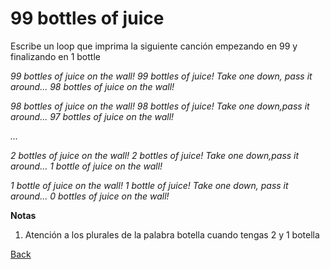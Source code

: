 # 99 bottles of juice

Escribe un loop que imprima la siguiente canción empezando en 99 y finalizando en 1 bottle

_99 bottles of juice on the wall! 99 bottles of juice! Take one down, pass it around... 98 bottles of juice on the wall!_

_98 bottles of juice on the wall! 98 bottles of juice! Take one down,pass it around... 97 bottles of juice on the wall!_

_..._

_2 bottles of juice on the wall! 2 bottles of juice! Take one down,pass it around... 1 bottle of juice on the wall!_

_1 bottle of juice on the wall! 1 bottle of juice! Take one down, pass it around... 0 bottles of juice on the wall!_

__Notas__

1. Atención a los plurales de la palabra botella cuando tengas 2 y 1 botella

[Back](../../readme.md)
